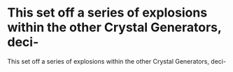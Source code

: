 # This set off a series of explosions within the other Crystal Generators, deci-

This set off a series of explosions within the other Crystal Generators, deci-